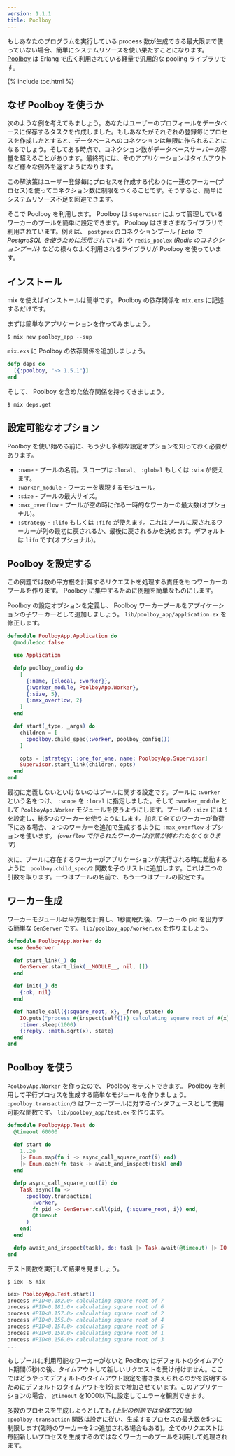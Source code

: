 ```yaml
---
version: 1.1.1
title: Poolboy
---
```


もしあなたのプログラムを実行している process 数が生成できる最大限まで使っていない場合、簡単にシステムリソースを使い果たすことになります。 [Poolboy](https://github.com/devinus/poolboy) は Erlang で広く利用されている軽量で汎用的な pooling ライブラリです。

{% include toc.html %}

## なぜ Poolboy を使うか

次のような例を考えてみましょう。あなたはユーザーのプロフィールをデータベースに保存するタスクを作成しました。もしあなたがそれぞれの登録毎にプロセスを作成したとすると、データベースへのコネクションは無限に作られることになるでしょう。そしてある時点で、コネクション数がデータベースサーバーの容量を超えることがあります。最終的には、そのアプリケーションはタイムアウトなど様々な例外を返すようになります。

この解決策はユーザー登録毎にプロセスを作成する代わりに一連のワーカー(プロセス)を使ってコネクション数に制限をつくることです。そうすると、簡単にシステムリソース不足を回避できます。

そこで Poolboy を利用します。 Poolboy は `Supervisor` によって管理しているワーカーのプールを簡単に設定できます。 Poolboy はさまざまなライブラリで利用されています。例えば、 `postgrex` のコネクションプール *( Ecto で PostgreSQL を使うために活用されている)* や `redis_poolex` *(Redis のコネクションプール)* などの様々なよく利用されるライブラリが Poolboy を使っています。

## インストール

mix を使えばインストールは簡単です。 Poolboy の依存関係を `mix.exs` に記述するだけです。

まずは簡単なアプリケーションを作ってみましょう。

```shell
$ mix new poolboy_app --sup
```

`mix.exs` に Poolboy の依存関係を追加しましょう。

```elixir
defp deps do
  [{:poolboy, "~> 1.5.1"}]
end
```

そして、 Poolboy を含めた依存関係を持ってきましょう。
```shell
$ mix deps.get
```

## 設定可能なオプション

Poolboy を使い始める前に、もう少し多様な設定オプションを知っておく必要があります。

* `:name` - プールの名前。スコープは `:local`、 `:global` もしくは `:via` が使えます。
* `:worker_module` - ワーカーを表現するモジュール。
* `:size` - プールの最大サイズ。
* `:max_overflow` - プールが空の時に作る一時的なワーカーの最大数(オプショナル)。
* `:strategy` - `:lifo` もしくは `:fifo` が使えます。これはプールに戻されるワーカーが列の最初に戻されるか、最後に戻されるかを決めます。デフォルトは `lifo` です(オプショナル)。

## Poolboy を設定する

この例題では数の平方根を計算するリクエストを処理する責任をもつワーカーのプールを作ります。 Poolboy に集中するために例題を簡単なものにします。

Poolboy の設定オプションを定義し、 Poolboy ワーカープールをアプイケーションの子ワーカーとして追加しましょう。 `lib/poolboy_app/application.ex` を修正します。

```elixir
defmodule PoolboyApp.Application do
  @moduledoc false

  use Application

  defp poolboy_config do
    [
      {:name, {:local, :worker}},
      {:worker_module, PoolboyApp.Worker},
      {:size, 5},
      {:max_overflow, 2}
    ]
  end

  def start(_type, _args) do
    children = [
      :poolboy.child_spec(:worker, poolboy_config())
    ]

    opts = [strategy: :one_for_one, name: PoolboyApp.Supervisor]
    Supervisor.start_link(children, opts)
  end
end
```

最初に定義しないといけないのはプールに関する設定です。プールに `:worker` という名をつけ、 `:scope` を `:local` に指定しました。そして `:worker_module` として `PoolboyApp.Worker` モジュールを使うようにします。プールの `:size` には `5` を設定し、総5つのワーカーを使うようにします。加えて全てのワーカーが負荷下にある場合、 `2` つのワーカーを追加で生成するように `:max_overflow` オプションを使います。 *(`overflow` で作られたワーカーは作業が終われたなくなります)*

次に、プールに存在するワーカーがアプリケーションが実行される時に起動するように `:poolboy.child_spec/2` 関数を子のリストに追加します。これは二つの引数を取ります。一つはプールの名前で、もう一つはプールの設定です。

## ワーカー生成
ワーカーモジュールは平方根を計算し、1秒間眠た後、ワーカーの pid を出力する簡単な `GenServer` です。 `lib/poolboy_app/worker.ex` を作りましょう。

```elixir
defmodule PoolboyApp.Worker do
  use GenServer

  def start_link(_) do
    GenServer.start_link(__MODULE__, nil, [])
  end

  def init(_) do
    {:ok, nil}
  end

  def handle_call({:square_root, x}, _from, state) do
    IO.puts("process #{inspect(self())} calculating square root of #{x}")
    :timer.sleep(1000)
    {:reply, :math.sqrt(x), state}
  end
end
```

## Poolboy を使う

`PoolboyApp.Worker` を作ったので、 Poolboy をテストできます。 Poolboy を利用して平行プロセスを生成する簡単なモジュールを作りましょう。 `:poolboy.transaction/3` はワーカープールに対するインタフェースとして使用可能な関数です。 `lib/poolboy_app/test.ex` を作ります。

```elixir
defmodule PoolboyApp.Test do
  @timeout 60000

  def start do
    1..20
    |> Enum.map(fn i -> async_call_square_root(i) end)
    |> Enum.each(fn task -> await_and_inspect(task) end)
  end

  defp async_call_square_root(i) do
    Task.async(fn ->
      :poolboy.transaction(
        :worker,
        fn pid -> GenServer.call(pid, {:square_root, i}) end,
        @timeout
      )
    end)
  end

  defp await_and_inspect(task), do: task |> Task.await(@timeout) |> IO.inspect()
end
```

テスト関数を実行して結果を見ましょう。

```shell
$ iex -S mix
```

```elixir
iex> PoolboyApp.Test.start()
process #PID<0.182.0> calculating square root of 7
process #PID<0.181.0> calculating square root of 6
process #PID<0.157.0> calculating square root of 2
process #PID<0.155.0> calculating square root of 4
process #PID<0.154.0> calculating square root of 5
process #PID<0.158.0> calculating square root of 1
process #PID<0.156.0> calculating square root of 3
...
```

もしプールに利用可能なワーカーがないと Poolboy はデフォルトのタイムアウト期間(5秒)の後、タイムアウトして新しいリクエストを受け付けません。ここではどうやってデフォルトのタイムアウト設定を書き換えられるのかを説明するためにデフォルトのタイムアウトを1分まで増加させています。このアプリケーションの場合、 `@timeout` を1000以下に設定してエラーを観測できます。

多数のプロセスを生成しようとしても *(上記の例題では全体で20個)* `:poolboy.transaction` 関数は設定に従い、生成するプロセスの最大数を5つに制限します(臨時のワーカーを2つ追加される場合もある)。全てのリクエストは毎回新しいプロセスを生成するのではなくワーカーのプールを利用して処理されます。

